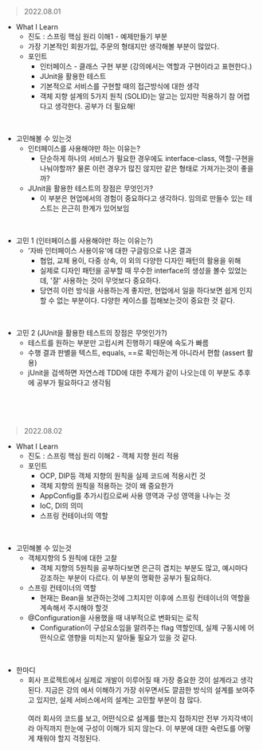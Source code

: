 >2022.08.01

- What I Learn
    - 진도 : 스프링 핵심 원리 이해1 - 예제만들기 부분
    - 가장 기본적인 회원가입, 주문의 형태지만 생각해볼 부분이 많았다.
    - 포인트
        - 인터페이스 - 클래스 구현 부분 (강의에서는 역할과 구현이라고 표현한다.)
        - JUnit을 활용한 테스트
        - 기본적으로 서비스를 구현할 때의 접근방식에 대한 생각
        - 객체 지향 설계의 5가지 원칙 (SOLID)는 알고는 있지만 적용하기 참 어렵다고 생각한다. 공부가 더 필요해!<br>
  
<br>

- 고민해볼 수 있는것
  - 인터페이스를 사용해야만 하는 이유는?
    - 단순하게 하나의 서비스가 필요한 경우에도 interface-class, 역할-구현을 나눠야할까? 물론 이런 경우가 많진 않지만 같은 형태로 가져가는것이 좋을까?
  - JUnit을 활용한 테스트의 장점은 무엇인가?
    - 이 부분은 현업에서의 경험이 중요하다고 생각하다. 임의로 만들수 있는 테스트는 은근히 한계가 있어보임

<br>

- 고민 1 (인터페이스를 사용해야만 하는 이유는?)
  - '자바 인터페이스 사용이유'에 대한 구글링으로 나온 결과
    - 협업, 교체 용이, 다중 상속, 이 외의 다양한 디자인 패턴의 활용을 위해
    - 실제로 디자인 패턴을 공부할 때 무수한 interface의 생성을 볼수 있었는데, '잘' 사용하는 것이 무엇보다 중요하다.
    - 당연히 이런 방식을 사용하는게 좋지만, 현업에서 일을 하다보면 쉽게 인지할 수 없는 부분이다. 다양한 케이스를 접해보는것이 중요한 것 같다.
  
<br>

- 고민 2 (JUnit을 활용한 테스트의 장점은 무엇인가?)
  - 테스트를 원하는 부분만 고립시켜 진행하기 때문에 속도가 빠름
  - 수행 결과 판별을 텍스트, equals, ==로 확인하는게 아니라서 편함 (assert 활용)
  - jUnit을 검색하면 자연스레 TDD에 대한 주제가 같이 나오는데 이 부분도 추후에 공부가 필요하다고 생각됨


<br>
<br>
<br>

  >2022.08.02

  - What I Learn
    - 진도 : 스프링 핵심 원리 이해2 - 객체 지향 원리 적용
    - 포인트
      - OCP, DIP등 객체 지향의 원칙을 실제 코드에 적용시킨 것
      - 객체 지향의 원칙을 적용하는 것이 왜 중요한가
      - AppConfig를 추가시킴으로써 사용 영역과 구성 영역을 나누는 것
      - IoC, DI의 의미
      - 스프링 컨테이너의 역할

<br>

- 고민해볼 수 있는것
  - 객체지향의 5 원칙에 대한 고찰
    - 객체 지향의 5원칙을 공부하다보면 은근히 겹치는 부분도 많고, 예시마다 강조하는 부분이 다르다. 이 부분의 명확한 공부가 필요하다.
  - 스프링 컨테이너의 역할
    - 현재는 Bean을 보관하는것에 그치지만 이후에 스프링 컨테이너의 역할을 계속해서 주시해야 할것
  - @Configuration을 사용했을 때 내부적으로 변화되는 로직
    - Configuration이 구성요소임을 알려주는 flag 역할인데, 실제 구동시에 어떤식으로 영향을 미치는지 알아둘 필요가 있을 것 같다.

<br>

- 한마디
  - 회사 프로젝트에서 실제로 개발이 이루어질 때 가장 중요한 것이 설계라고 생각 된다. 지금은 강의 에서 이해하기 가장 쉬우면서도 깔끔한 방식의 설계를 보여주고 있지만, 실제 서비스에서의 설계는 고민할 부분이 참 많다.<br><br>여러 회사의 코드를 보고, 어떤식으로 설계를 했는지 접하지만 전부 가지각색이라 아직까지 한눈에 구성이 이해가 되지 않는다. 이 부분에 대한 숙련도를 어떻게 채워야 할지 걱정된다.
  
